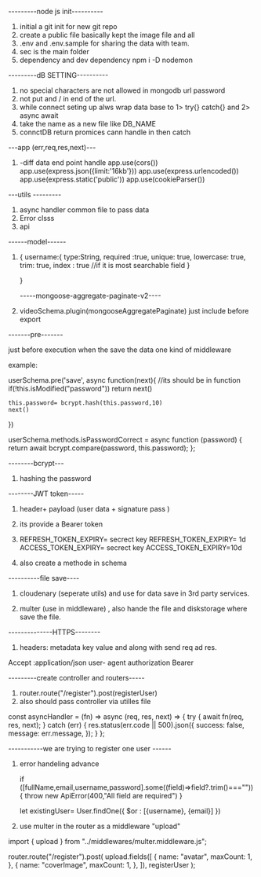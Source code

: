 ---------node js init----------

1. initial a git init for new git repo
2. create a public file basically kept the image file and all 
3. .env and .env.sample for sharing the data with team.
4. sec is the main folder
5. dependency and dev dependency npm i -D nodemon

---------dB SETTING----------
1.  no special characters are not allowed in mongodb url password
2. not put and / in end of the url.
3. while connect seting up alws wrap data base to 1> try{} catch{} and 2> async await 
4. take the name as a new file like DB_NAME 
5. connctDB return promices cann handle in then catch 

---app (err,req,res,next)---

1. -diff data end point handle
app.use(cors())
app.use(express.json({limit:'16kb'}))
app.use(express.urlencoded())
app.use(express.static('public'))
app.use(cookieParser())

---utils ---------
1. async handler common file to pass data
2. Error clsss
3. api 

------model------

1. {
        username:{
            type:String,
            required :true,
            unique: true,
            lowercase: true,
            trim: true,
            index : true //if it is most searchable field 
        }

    }

    -----mongoose-aggregate-paginate-v2----
    
1. videoSchema.plugin(mongooseAggregatePaginate)
just include before export


-------pre-------

just before execution when the save the data one kind of middleware

example:

userSchema.pre('save', async function(next){ //its should be in function 
  if(!this.isModified("password")) return next()

    this.password= bcrypt.hash(this.password,10)
    next()
})


userSchema.methods.isPasswordCorrect = async function (password) {
  return await bcrypt.compare(password, this.password);
};

--------bcrypt---
1. hashing the password 

--------JWT token-----
1. header+ payload (user data + signature pass  )
2. its provide a Bearer token 

3.  REFRESH_TOKEN_EXPIRY= secrect key
    REFRESH_TOKEN_EXPIRY= 1d
    ACCESS_TOKEN_EXPIRY= secrect key
    ACCESS_TOKEN_EXPIRY=10d
4. also create a methode in schema 

----------file save----
1. cloudenary (seperate utils) and use for data save in 3rd party services.

2. multer (use in middleware) , also hande the file and diskstorage where save the file.

--------------HTTPS--------
1. headers: metadata key value and along with send req ad res.
 
 Accept :application/json
 user- agent
 authorization Bearer

 ---------create controller and routers-----

1. router.route("/register").post(registerUser)
2. also should pass controller via utilles file 

const asyncHandler = (fn) => async (req, res, next) => {
  try {
    await fn(req, res, next);
  } catch (err) {
    res.status(err.code || 500).json({
      success: false,
      message: err.message,
    });
  }
};

-----------we are trying to register one user ------

1. error handeling advance


   if ([fullName,email,username,password].some((field)=>field?.trim()==="")) {
    throw new ApiError(400,"All field are required")
   }

   let existingUser= User.findOne({
    $or : [{username}, {email}]
   })

2. use multer in the router as a middleware "upload"

import { upload } from "../middlewares/multer.middleware.js";

router.route("/register").post(
  upload.fields([
    {
      name: "avatar",
      maxCount: 1,
    },
    {
      name: "coverImage",
      maxCount: 1,
    },
  ]),
  registerUser
);
